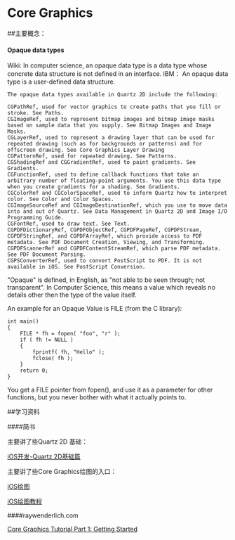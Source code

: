 # Core Graphics

##主要概念：

#### Opaque data types
Wiki: In computer science, an opaque data type is a data type whose concrete data structure is not defined in an interface. 
IBM： An opaque data type is a user-defined data structure.

```
The opaque data types available in Quartz 2D include the following:

CGPathRef, used for vector graphics to create paths that you fill or stroke. See Paths.
CGImageRef, used to represent bitmap images and bitmap image masks based on sample data that you supply. See Bitmap Images and Image Masks.
CGLayerRef, used to represent a drawing layer that can be used for repeated drawing (such as for backgrounds or patterns) and for offscreen drawing. See Core Graphics Layer Drawing
CGPatternRef, used for repeated drawing. See Patterns.
CGShadingRef and CGGradientRef, used to paint gradients. See Gradients.
CGFunctionRef, used to define callback functions that take an arbitrary number of floating-point arguments. You use this data type when you create gradients for a shading. See Gradients.
CGColorRef and CGColorSpaceRef, used to inform Quartz how to interpret color. See Color and Color Spaces.
CGImageSourceRef and CGImageDestinationRef, which you use to move data into and out of Quartz. See Data Management in Quartz 2D and Image I/O Programming Guide.
CGFontRef, used to draw text. See Text.
CGPDFDictionaryRef, CGPDFObjectRef, CGPDFPageRef, CGPDFStream, CGPDFStringRef, and CGPDFArrayRef, which provide access to PDF metadata. See PDF Document Creation, Viewing, and Transforming.
CGPDFScannerRef and CGPDFContentStreamRef, which parse PDF metadata. See PDF Document Parsing.
CGPSConverterRef, used to convert PostScript to PDF. It is not available in iOS. See PostScript Conversion.
```

"Opaque" is defined, in English, as "not able to be seen through; not transparent". In Computer Science, this means a value which reveals no details other then the type of the value itself.

An example for an Opaque Value is FILE (from the C library):

```
int main()
{
    FILE * fh = fopen( "foo", "r" );
    if ( fh != NULL )
    {
        fprintf( fh, "Hello" );
        fclose( fh );
    }
    return 0;
}
```
You get a FILE pointer from fopen(), and use it as a parameter for other functions, but you never bother with what it actually points to.

##学习资料

####简书

主要讲了些Quartz 2D 基础：

[iOS开发-Quartz 2D基础篇](http://www.jianshu.com/p/a2d07e437b58)

主要讲了些Core Graphics绘图的入口：

[iOS绘图](http://www.jianshu.com/p/72b386d755f5)

[iOS绘图教程](http://www.cocoachina.com/industry/20140115/7703.html)

####raywenderlich.com

[Core Graphics Tutorial Part 1: Getting Started](https://www.raywenderlich.com/90690/modern-core-graphics-with-swift-part-1
)
